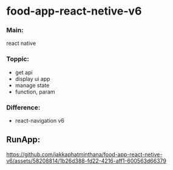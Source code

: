 # food-app-react-netive-v6

### Main: 
  react native

### Toppic:
  - get api
  - display ui app
  - manage state
  - function, param

### Difference:
  - react-navigation v6

## RunApp:
https://github.com/jakkaphatminthana/food-app-react-netive-v6/assets/58208814/1b26d388-fd22-4216-aff1-600563d66379

